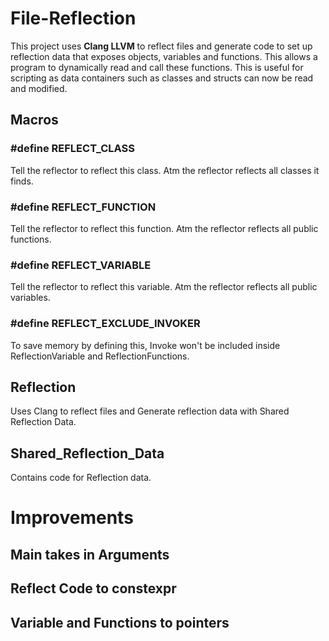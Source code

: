 # File-Reflection
This project uses **Clang LLVM** to reflect files and generate code to set up reflection data that exposes objects, variables and functions.  This allows a program to dynamically read and call these functions.  This is useful for scripting as data containers such as classes and structs can now be read and modified.

## Macros 

### #define REFLECT_CLASS

Tell the reflector to reflect this class. Atm the reflector reflects all classes it finds.

### #define REFLECT_FUNCTION

Tell the reflector to reflect this function. Atm the reflector reflects all public functions.

### #define REFLECT_VARIABLE

Tell the reflector to reflect this variable. Atm the reflector reflects all public variables.

### #define REFLECT_EXCLUDE_INVOKER

To save memory by defining this, Invoke won't be included inside ReflectionVariable and ReflectionFunctions.


## Reflection

Uses Clang to reflect files and Generate reflection data with Shared Reflection Data.

## Shared_Reflection_Data

Contains code for Reflection data.

# Improvements

## Main takes in Arguments

## Reflect Code to constexpr

## Variable and Functions to pointers
